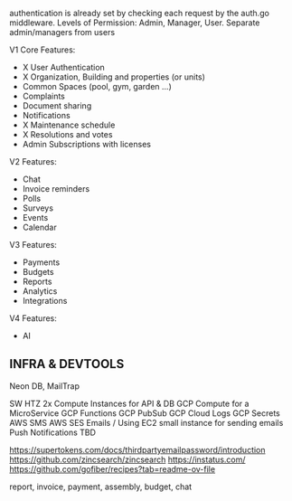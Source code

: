 authentication is already set by checking each request by the auth.go middleware.
Levels of Permission: Admin, Manager, User.
Separate admin/managers from users

V1 Core Features:
- X User Authentication
- X Organization, Building and properties (or units)
-  Common Spaces (pool, gym, garden ...)
-  Complaints
-  Document sharing
-  Notifications
- X Maintenance schedule
- X Resolutions and votes
-  Admin Subscriptions with licenses

V2 Features:
- Chat
- Invoice reminders
- Polls
- Surveys
- Events
- Calendar

V3 Features:
- Payments
- Budgets
- Reports
- Analytics
- Integrations

V4 Features:
- AI

## INFRA & DEVTOOLS
Neon DB, MailTrap

SW HTZ 2x Compute Instances for API & DB
GCP Compute for a MicroService
GCP Functions
GCP PubSub
GCP Cloud Logs
GCP Secrets
AWS SMS
AWS SES Emails / Using EC2 small instance for sending emails
Push Notifications TBD





https://supertokens.com/docs/thirdpartyemailpassword/introduction
https://github.com/zincsearch/zincsearch
https://instatus.com/
https://github.com/gofiber/recipes?tab=readme-ov-file

report, invoice, payment, assembly, budget, chat